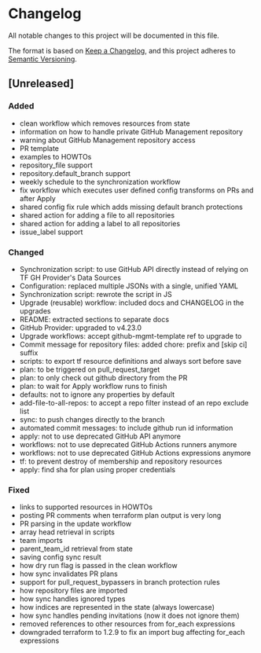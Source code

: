 # Changelog
All notable changes to this project will be documented in this file.

The format is based on [Keep a Changelog](https://keepachangelog.com/en/1.0.0/),
and this project adheres to [Semantic Versioning](https://semver.org/spec/v2.0.0.html).

## [Unreleased]
### Added
- clean workflow which removes resources from state
- information on how to handle private GitHub Management repository
- warning about GitHub Management repository access
- PR template
- examples to HOWTOs
- repository_file support
- repository.default_branch support
- weekly schedule to the synchronization workflow
- fix workflow which executes user defined config transforms on PRs and after Apply
- shared config fix rule which adds missing default branch protections
- shared action for adding a file to all repositories
- shared action for adding a label to all repositories
- issue_label support

### Changed
- Synchronization script: to use GitHub API directly instead of relying on TF GH Provider's Data Sources
- Configuration: replaced multiple JSONs with a single, unified YAML
- Synchronization script: rewrote the script in JS
- Upgrade (reusable) workflow: included docs and CHANGELOG in the upgrades
- README: extracted sections to separate docs
- GitHub Provider: upgraded to v4.23.0
- Upgrade workflows: accept github-mgmt-template ref to upgrade to
- Commit message for repository files: added chore: prefix and [skip ci] suffix
- scripts: to export tf resource definitions and always sort before save
- plan: to be triggered on pull_request_target
- plan: to only check out github directory from the PR
- plan: to wait for Apply workflow runs to finish
- defaults: not to ignore any properties by default
- add-file-to-all-repos: to accept a repo filter instead of an repo exclude list
- sync: to push changes directly to the branch
- automated commit messages: to include github run id information
- apply: not to use deprecated GitHub API anymore
- workflows: not to use deprecated GitHub Actions runners anymore
- workflows: not to use deprecated GitHub Actions expressions anymore
- tf: to prevent destroy of membership and repository resources
- apply: find sha for plan using proper credentials

### Fixed
- links to supported resources in HOWTOs
- posting PR comments when terraform plan output is very long
- PR parsing in the update workflow
- array head retrieval in scripts
- team imports
- parent_team_id retrieval from state
- saving config sync result
- how dry run flag is passed in the clean workflow
- how sync invalidates PR plans
- support for pull_request_bypassers in branch protection rules
- how repository files are imported
- how sync handles ignored types
- how indices are represented in the state (always lowercase)
- how sync handles pending invitations (now it does not ignore them)
- removed references to other resources from for_each expressions
- downgraded terraform to 1.2.9 to fix an import bug affecting for_each expressions

